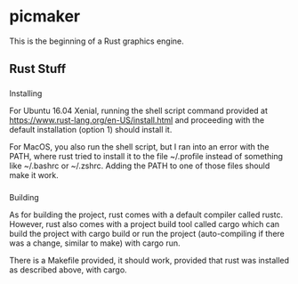 # picmaker
This is the beginning of a Rust graphics engine.

## Rust Stuff

###
Installing

For Ubuntu 16.04 Xenial, running the shell script command provided at https://www.rust-lang.org/en-US/install.html and proceeding with the default installation (option 1) should install it.

For MacOS, you also run the shell script, but I ran into an error with the PATH, where rust tried to install it to the file ~/.profile instead of something like ~/.bashrc or ~/.zshrc. Adding the PATH to one of those files should make it work.

###
Building

As for building the project, rust comes with a default compiler called rustc. However, rust also comes with a project build tool called cargo which can build the project with cargo build or run the project (auto-compiling if there was a change, similar to make) with cargo run.

There is a Makefile provided, it should work, provided that rust was installed as described above, with cargo.